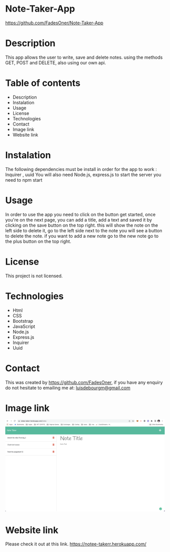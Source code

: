 # Note-Taker-App

https://github.com/FadesOner/Note-Taker-App

# Description

This app allows the user to write, save and delete notes.
using the methods GET, POST and DELETE, also using our own api.

# Table of contents
- Description
- Instalation
- Usage
- License
- Technologies
- Contact
- Image link
- Website link

# Instalation

The following dependencies must be install in order for the app to work : Inquirer , uuid
You will also need Node.js, express.js
to start the server you need to npm start

# Usage

In order to use the app you need to click on the button get started, once you're on the next page, you can add a title, add a text and saved it by clicking on the save button on the top right. this will show the note on the left side to delete it, go to the left side next to the note you will see a button to delete the note. if you want to add a new note go to the new note go to the plus button on the top right.

# License

This project is not licensed.

# Technologies

- Html
- CSS
- Bootstrap
- JavaScript
- Node.js
- Express.js
- Inquirer 
- Uuid

# Contact

This was created by https://github.com/FadesOner, if you have any enquiry do not hesitate to emailing me at: luisdebourgm@gmail.com

# Image link

![note taker app.](./public/assets/image/note-taker.png)

# Website link
Please check it out at this link.
https://notee-takerr.herokuapp.com/